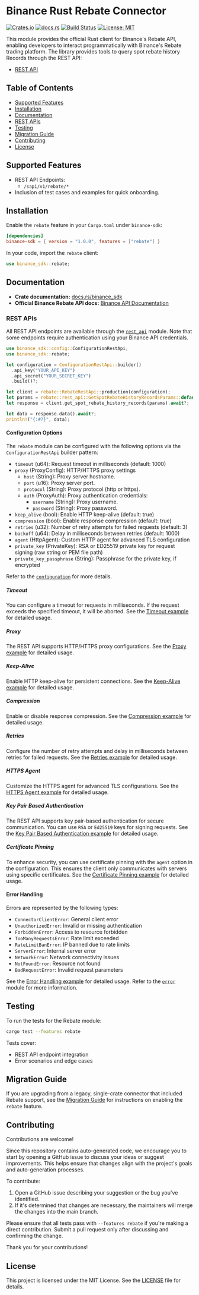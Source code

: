 # Binance Rust Rebate Connector

[![Crates.io](https://img.shields.io/crates/v/binance-sdk)](https://crates.io/crates/binance-sdk)
[![docs.rs](https://img.shields.io/docsrs/binance_sdk)](https://docs.rs/binance_sdk)
[![Build Status](https://img.shields.io/github/actions/workflow/status/binance/binance-connector-rust/ci.yaml)](https://github.com/binance/binance-connector-rust/actions)
[![License: MIT](https://img.shields.io/badge/License-MIT-yellow.svg)](https://opensource.org/licenses/MIT)

This module provides the official Rust client for Binance's Rebate API, enabling developers to interact programmatically with Binance's Rebate trading platform. The library provides tools to query spot rebate history Records through the REST API:

- [REST API](./rest_api/mod.rs)

## Table of Contents

- [Supported Features](#supported-features)
- [Installation](#installation)
- [Documentation](#documentation)
- [REST APIs](#rest-apis)
- [Testing](#testing)
- [Migration Guide](#migration-guide)
- [Contributing](#contributing)
- [License](#license)

## Supported Features

- REST API Endpoints:
  - `/sapi/v1/rebate/*`
- Inclusion of test cases and examples for quick onboarding.

## Installation

Enable the `rebate` feature in your `Cargo.toml` under `binance-sdk`:

```toml
[dependencies]
binance-sdk = { version = "1.0.0", features = ["rebate"] }
```

In your code, import the `rebate` client:

```rust
use binance_sdk::rebate;
```

## Documentation

- **Crate documentation:** [docs.rs/binance_sdk](https://docs.rs/binance_sdk)
- **Official Binance Rebate API docs:** [Binance API Documentation](https://developers.binance.com/docs/rebate)

### REST APIs

All REST API endpoints are available through the [`rest_api`](./rest_api/mod.rs) module. Note that some endpoints require authentication using your Binance API credentials.

```rust
use binance_sdk::config::ConfigurationRestApi;
use binance_sdk::rebate;

let configuration = ConfigurationRestApi::builder()
  .api_key("YOUR_API_KEY")
  .api_secret("YOUR_SECRET_KEY")
  .build()?;

let client = rebate::RebateRestApi::production(configuration);
let params = rebate::rest_api::GetSpotRebateHistoryRecordsParams::default();
let response = client.get_spot_rebate_history_records(params).await?;

let data = response.data().await?;
println!("{:#?}", data);
```

#### Configuration Options

The `rebate` module can be configured with the following options via the `ConfigurationRestApi` builder pattern:

- `timeout` (u64): Request timeout in milliseconds (default: 1000)
- `proxy` (ProxyConfig): HTTP/HTTPS proxy settings
  - `host` (String): Proxy server hostname.
  - `port` (u16): Proxy server port.
  - `protocol` (String): Proxy protocol (http or https).
  - `auth` (ProxyAuth): Proxy authentication credentials:
    - `username` (String): Proxy username.
    - `password` (String): Proxy password.
- `keep_alive` (bool): Enable HTTP keep-alive (default: true)
- `compression` (bool): Enable response compression (default: true)
- `retries` (u32): Number of retry attempts for failed requests (default: 3)
- `backoff` (u64): Delay in milliseconds between retries (default: 1000)
- `agent` (HttpAgent): Custom HTTP agent for advanced TLS configuration
- `private_key` (PrivateKey): RSA or ED25519 private key for request signing (raw string or PEM file path)
- `private_key_passphrase` (String): Passphrase for the private key, if encrypted

Refer to the [`configuration`](../common/config.rs) for more details.

##### Timeout

You can configure a timeout for requests in milliseconds. If the request exceeds the specified timeout, it will be aborted. See the [Timeout example](./docs/rest_api/timeout.md) for detailed usage.

##### Proxy

The REST API supports HTTP/HTTPS proxy configurations. See the [Proxy example](./docs/rest_api/proxy.md) for detailed usage.

##### Keep-Alive

Enable HTTP keep-alive for persistent connections. See the [Keep-Alive example](./docs/rest_api/keep-alive.md) for detailed usage.

##### Compression

Enable or disable response compression. See the [Compression example](./docs/rest_api/compression.md) for detailed usage.

##### Retries

Configure the number of retry attempts and delay in milliseconds between retries for failed requests. See the [Retries example](./docs/rest_api/retries.md) for detailed usage.

##### HTTPS Agent

Customize the HTTPS agent for advanced TLS configurations. See the [HTTPS Agent example](./docs/rest_api/https-agent.md) for detailed usage.

##### Key Pair Based Authentication

The REST API supports key pair-based authentication for secure communication. You can use `RSA` or `Ed25519` keys for signing requests. See the [Key Pair Based Authentication example](./docs/rest_api/key-pair-authentication.md) for detailed usage.

##### Certificate Pinning

To enhance security, you can use certificate pinning with the `agent` option in the configuration. This ensures the client only communicates with servers using specific certificates. See the [Certificate Pinning example](./docs/rest_api/certificate-pinning.md) for detailed usage.

#### Error Handling

Errors are represented by the following types:

- `ConnectorClientError`: General client error
- `UnauthorizedError`: Invalid or missing authentication
- `ForbiddenError`: Access to resource forbidden
- `TooManyRequestsError`: Rate limit exceeded
- `RateLimitBanError`: IP banned due to rate limits
- `ServerError`: Internal server error
- `NetworkError`: Network connectivity issues
- `NotFoundError`: Resource not found
- `BadRequestError`: Invalid request parameters

See the [Error Handling example](./docs/rest_api/error-handling.md) for detailed usage. Refer to the [`error`](../common/errors.rs) module for more information.

## Testing

To run the tests for the Rebate module:

```bash
cargo test --features rebate
```

Tests cover:

- REST API endpoint integration
- Error scenarios and edge cases

## Migration Guide

If you are upgrading from a legacy, single-crate connector that included Rebate support, see the [Migration Guide](../../MIGRATION.md) for instructions on enabling the `rebate` feature.

## Contributing

Contributions are welcome!

Since this repository contains auto-generated code, we encourage you to start by opening a GitHub issue to discuss your ideas or suggest improvements. This helps ensure that changes align with the project's goals and auto-generation processes.

To contribute:

1. Open a GitHub issue describing your suggestion or the bug you've identified.
2. If it's determined that changes are necessary, the maintainers will merge the changes into the main branch.

Please ensure that all tests pass with `--features rebate` if you're making a direct contribution. Submit a pull request only after discussing and confirming the change.

Thank you for your contributions!

## License

This project is licensed under the MIT License. See the [LICENSE](../../LICENCE) file for details.
